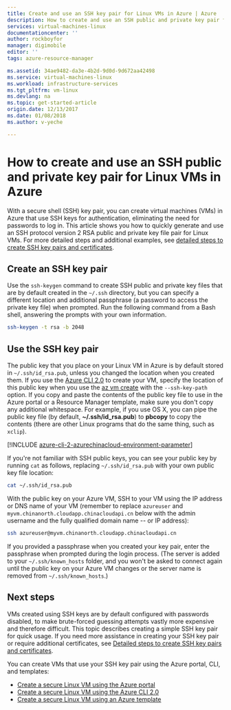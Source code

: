 ```yaml
---
title: Create and use an SSH key pair for Linux VMs in Azure | Azure
description: How to create and use an SSH public and private key pair for Linux VMs in Azure to improve the security of the authentication process.
services: virtual-machines-linux
documentationcenter: ''
author: rockboyfor
manager: digimobile
editor: ''
tags: azure-resource-manager

ms.assetid: 34ae9482-da3e-4b2d-9d0d-9d672aa42498
ms.service: virtual-machines-linux
ms.workload: infrastructure-services
ms.tgt_pltfrm: vm-linux
ms.devlang: na
ms.topic: get-started-article
origin.date: 12/13/2017
ms.date: 01/08/2018
ms.author: v-yeche

---
```


# How to create and use an SSH public and private key pair for Linux VMs in Azure
With a secure shell (SSH) key pair, you can create virtual machines (VMs) in Azure that use SSH keys for authentication, eliminating the need for passwords to log in. This article shows you how to quickly generate and use an SSH protocol version 2 RSA public and private key file pair for Linux VMs. For more detailed steps and additional examples, see [detailed steps to create SSH key pairs and certificates](create-ssh-keys-detailed.md).
<!-- Not Available on You can complete these steps with the Azure Cloud Shell -->

## Create an SSH key pair
Use the `ssh-keygen` command to create SSH public and private key files that are by default created in the `~/.ssh` directory, but you can specify a different location and additional passphrase (a password to access the private key file) when prompted. Run the following command from a Bash shell, answering the prompts with your own information.

```bash
ssh-keygen -t rsa -b 2048
```

## Use the SSH key pair
The public key that you place on your Linux VM in Azure is by default stored in `~/.ssh/id_rsa.pub`, unless you changed the location when you created them. If you use the [Azure CLI 2.0](https://docs.azure.cn/zh-cn/cli/?view=azure-cli-latest) to create your VM, specify the location of this public key when you use the [az vm create](https://docs.azure.cn/zh-cn/cli/vm?view=azure-cli-latest#create) with the `--ssh-key-path` option. If you copy and paste the contents of the public key file to use in the Azure portal or a Resource Manager template, make sure you don't copy any additional whitespace. For example, if you use OS X, you can pipe the public key file (by default, **~/.ssh/id_rsa.pub**) to **pbcopy** to copy the contents (there are other Linux programs that do the same thing, such as `xclip`).

[!INCLUDE [azure-cli-2-azurechinacloud-environment-parameter](../../../includes/azure-cli-2-azurechinacloud-environment-parameter.md)]

If you're not familiar with SSH public keys, you can see your public key by running `cat` as follows, replacing `~/.ssh/id_rsa.pub` with your own public key file location:

```bash
cat ~/.ssh/id_rsa.pub
```

With the public key on your Azure VM, SSH to your VM using the IP address or DNS name of your VM (remember to replace `azureuser` and `myvm.chinanorth.cloudapp.chinacloudapi.cn` below with the admin username and the fully qualified domain name -- or IP address):

```bash
ssh azureuser@myvm.chinanorth.cloudapp.chinacloudapi.cn
```

If you provided a passphrase when you created your key pair, enter the passphrase when prompted during the login process. (The server is added to your `~/.ssh/known_hosts` folder, and you won't be asked to connect again until the public key on your Azure VM changes or the server name is removed from `~/.ssh/known_hosts`.)

## Next steps

VMs created using SSH keys are by default configured with passwords disabled, to make brute-forced guessing attempts vastly more expensive and therefore difficult. This topic describes creating a simple SSH key pair for quick usage. If you need more assistance in creating your SSH key pair or require additional certificates, see [Detailed steps to create SSH key pairs and certificates](create-ssh-keys-detailed.md).

You can create VMs that use your SSH key pair using the Azure portal, CLI, and templates:

* [Create a secure Linux VM using the Azure portal](quick-create-portal.md?toc=%2fvirtual-machines%2flinux%2ftoc.json)
* [Create a secure Linux VM using the Azure CLI 2.0](quick-create-cli.md?toc=%2fvirtual-machines%2flinux%2ftoc.json)
* [Create a secure Linux VM using an Azure template](create-ssh-secured-vm-from-template.md?toc=%2fvirtual-machines%2flinux%2ftoc.json)

<!--Update_Description: update meta properties, wording update-->